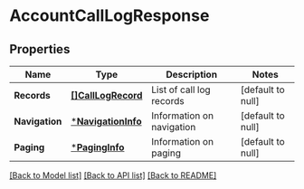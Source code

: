 # AccountCallLogResponse

## Properties
Name | Type | Description | Notes
------------ | ------------- | ------------- | -------------
**Records** | [**[]CallLogRecord**](CallLogRecord.md) | List of call log records | [default to null]
**Navigation** | [***NavigationInfo**](NavigationInfo.md) | Information on navigation | [default to null]
**Paging** | [***PagingInfo**](PagingInfo.md) | Information on paging | [default to null]

[[Back to Model list]](../README.md#documentation-for-models) [[Back to API list]](../README.md#documentation-for-api-endpoints) [[Back to README]](../README.md)


